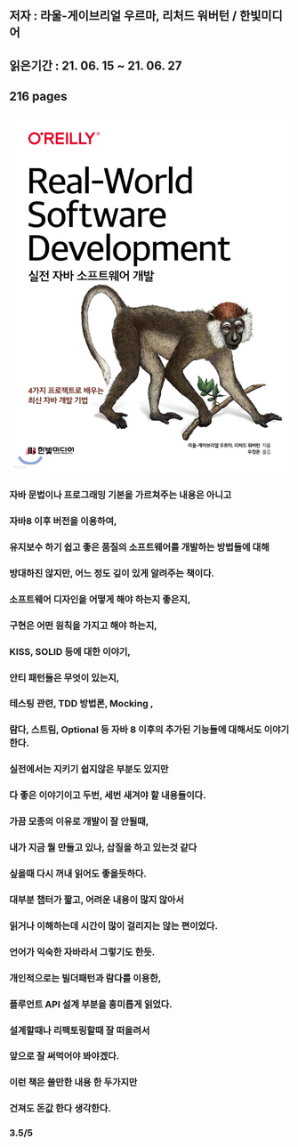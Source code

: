 ## 저자 : 라울-게이브리얼 우르마, 리처드 워버턴  / 한빛미디어

## 읽은기간 : 21. 06. 15 ~ 21. 06. 27

## 216 pages

![Smithsonian Image](../../public/images/books-images/realworldjava.jpeg)

### 자바 문법이나 프로그래밍 기본을 가르쳐주는 내용은 아니고

### 자바8 이후 버전을 이용하여, 

### 유지보수 하기 쉽고 좋은 품질의 소프트웨어를 개발하는 방법들에 대해

### 방대하진 않지만, 어느 정도 깊이 있게 알려주는 책이다.

### 소프트웨어 디자인을 어떻게 해야 하는지 좋은지,

### 구현은 어떤 원칙을 가지고 해야 하는지, 

### KISS, SOLID 등에 대한 이야기,

### 안티 패턴들은 무엇이 있는지,

### 테스팅 관련, TDD 방법론, Mocking ,

### 람다, 스트림, Optional 등 자바 8 이후의 추가된 기능들에 대해서도 이야기 한다. 

### 실전에서는 지키기 쉽지않은 부분도 있지만 

### 다 좋은 이야기이고 두번, 세번 새겨야 할 내용들이다.

### 가끔 모종의 이유로 개발이 잘 안될때,

### 내가 지금 뭘 만들고 있나, 삽질을 하고 있는것 같다 

### 싶을때 다시 꺼내 읽어도 좋을듯하다. 

### 대부분 챕터가 짧고, 어려운 내용이 많지 않아서

### 읽거나 이해하는데 시간이 많이 걸리지는 않는 편이었다. 

### 언어가 익숙한 자바라서 그렇기도 한듯.

### 개인적으로는 빌더패턴과 람다를 이용한, 

### 플루언트 API 설계 부분을 흥미롭게 읽었다.

### 설계할때나 리팩토링할때 잘 떠올려서 

### 앞으로 잘 써먹어야 봐야겠다.

### 이런 책은 쓸만한 내용 한 두가지만 

### 건져도 돈값 한다 생각한다. 

### 3.5/5
